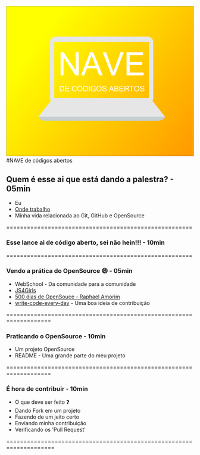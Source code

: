 <img src="img/nave-de-codigos-abertos.png">
#NAVE de códigos abertos

## Quem é esse ai que está dando a palestra? - 05min

* Eu
* <a href="http://www.mtistudio.com/site2014/" target="_blank">Onde trabalho</a>  
* Minha vida relacionada ao Git, GitHub e OpenSource

======================================================

### Esse lance ai de código aberto, sei não hein!!! - 10min

====================================================== 

### Vendo a prática do OpenSource :smile: - 05min

* WebSchool - Da comunidade para a comunidade
* <a href="http://nomadev.com.br/js4girls-a-miss%C3%A3o/" target="_blank">JS4Girls</a>
* <a href="https://www.youtube.com/watch?v=toCdZ2e9Dh4" target="_blank">500 dias de OpenSouce - Raphael Amorim</a>
* <a href="https://github.com/raphamorim/write-code-every-day" target="_blank">write-code-every-day</a> - Uma boa ideia de contribuição

=================================================================== 

### Praticando o OpenSource - 10min

* Um projeto OpenSource
* README - Uma grande parte do meu projeto

===================================================================

### É hora de contribuir - 10min

* O que deve ser feito :question:
* Dando Fork em um projeto
* Fazendo de um jeito certo
* Enviando minha contribuição
* Verificando os 'Pull Request'

====================================================================
